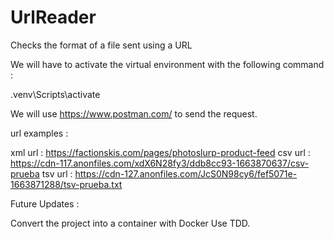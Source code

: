 # UrlReader

Checks the format of a file sent using a URL

We will have to activate the virtual environment with the following command : 

 .venv\Scripts\activate
 
We will use https://www.postman.com/ to send the request.

url examples : 

xml url : https://factionskis.com/pages/photoslurp-product-feed
csv url : https://cdn-117.anonfiles.com/xdX6N28fy3/ddb8cc93-1663870637/csv-prueba
tsv url : https://cdn-127.anonfiles.com/JcS0N98cy6/fef5071e-1663871288/tsv-prueba.txt

Future Updates : 

Convert the project into a container with Docker
Use TDD.


